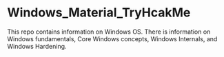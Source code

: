 # Windows_Material_TryHcakMe
This repo contains information on Windows OS. There is information on Windows fundamentals, Core Windows concepts, Windows Internals, and Windows Hardening.
